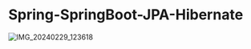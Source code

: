 # Spring-SpringBoot-JPA-Hibernate

![IMG_20240229_123618](https://github.com/suhas275/Spring-SpringBoot-JPA-Hibernate/assets/67008179/4d0be279-7b54-4ee6-ac6a-dd5f1274ee8c)
